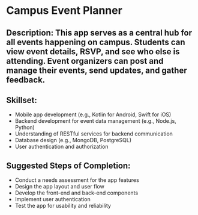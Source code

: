 # Campus Event Planner 
## Description: This app serves as a central hub for all events happening on campus. Students can view event details, RSVP, and see who else is attending. Event organizers can post and manage their events, send updates, and gather feedback.

## Skillset:

- Mobile app development (e.g., Kotlin for Android, Swift for iOS)
- Backend development for event data management (e.g., Node.js, Python)
- Understanding of RESTful services for backend communication
- Database design (e.g., MongoDB, PostgreSQL)
- User authentication and authorization

## Suggested Steps of Completion:

- Conduct a needs assessment for the app features
- Design the app layout and user flow
- Develop the front-end and back-end components
- Implement user authentication
- Test the app for usability and reliability
